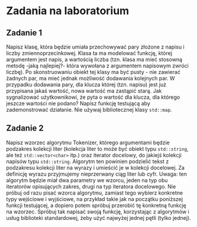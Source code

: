 # Zadania na laboratorium

## Zadanie 1
Napisz klasę, która będzie umiała przechowywać pary złożone z napisu i liczby zmiennoprzecinkowej.
Klasa ta ma modelować funkcję, której argumentem jest napis, a wartością liczba
(tzn. klasa ma mieć stosowną metodę -jaką najlepiej?- która wywołana z argumentem napisowym zwróci liczbę).
Po skonstruowaniu obiekt tej klasy ma być pusty - nie zawierać żadnych par, ma mieć jednak możliwość dodawania kolejnych par.
W przypadku dodawania pary, dla klucza której (tzn. napisu) jest już przypisana jakaś wartość, nowa wartość ma zastąpić starą.
Jak sygnalizować użytkownikowi, że pyta o wartość dla klucza, dla którego jeszcze wartości nie podano?
Napisz funkcję testującą aby zademonstrować działanie. Nie używaj bibliotecznej klasy ```std::map```.

## Zadanie 2
Napisz wzorzec algorytmu Tokenizer, którego argumentami będzie podzakres kolekcji liter
(kolekcja liter to może być obiekt typu ```std::string```, ale też ```std::vector<char>``` itp.)
oraz iterator docelowy, do jakiejś kolekcji napisów typu ```std::string```. Algorytm ten powinien
podzielić tekst z podzakresu kolekcji liter na wyrazy i umieścić je w kolekcji docelowej.
Za definicję wyrazu przyjmujemy nieprzerwany ciąg liter lub cyfr. Uwaga: ten algorytm będzie
miał dwa parametry we wzorcu, jeden na typ obu iteratorów opisujących zakres, drugi na typ
iteratora docelowego. Nie próbuj od razu pisać wzorca algorytmu, zamiast tego wybierz konkretne
typy wejściowe i wyjściowe, na przykład takie jak na początku poniższej funkcji testującej,
a dopiero potem spróbuj przerobić tę konkretną funkcję na wzorzec. Spróbuj tak napisać swoją
funkcję, korzystając z algorytmów i usług biblioteki standardowej, żeby użyć najwyżej jednej pętli (tylko jednej).